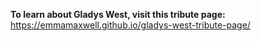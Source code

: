**To learn about Gladys West, visit this tribute page:** https://emmamaxwell.github.io/gladys-west-tribute-page/ 